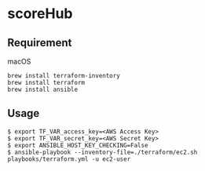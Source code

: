 # scoreHub

## Requirement

macOS
```
brew install terraform-inventory
brew install terraform
brew install ansible
```

## Usage
```
$ export TF_VAR_access_key=<AWS Access Key>
$ export TF_VAR_secret_key=<AWS Secret Key>
$ export ANSIBLE_HOST_KEY_CHECKING=False
$ ansible-playbook --inventory-file=./terraform/ec2.sh playbooks/terraform.yml -u ec2-user
```
